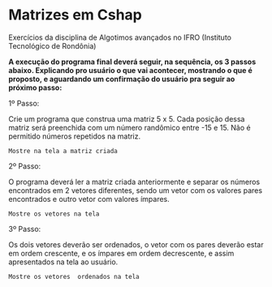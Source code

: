 # Matrizes em Cshap

Exercícios da disciplina de Algotimos avançados no IFRO (Instituto Tecnológico de Rondônia)


**A execução do programa final deverá seguir, na sequência, os 3 passos abaixo. Explicando pro usuário o que vai acontecer, mostrando o que é proposto, e aguardando um confirmação do usuário pra seguir ao próximo passo:**

1º Passo:  

Crie um programa que construa uma matriz 5 x 5.
Cada posição dessa matriz será preenchida com um número randômico entre -15 e 15. Não é permitido números repetidos na matriz.

`Mostre na tela a matriz criada`



2º Passo: 

O programa deverá ler a matriz criada anteriormente e separar os números encontrados em 2 vetores diferentes, sendo um vetor com os valores pares encontrados e outro vetor com valores ímpares.

`Mostre os vetores na tela`


3º Passo: 

Os dois vetores deverão ser ordenados, o vetor com os pares deverão estar em ordem crescente, e os ímpares em ordem decrescente, e assim apresentados na tela ao usuário.

`Mostre os vetores  ordenados na tela`